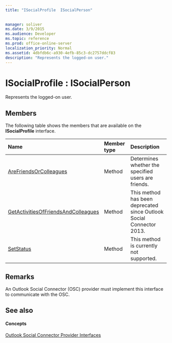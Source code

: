 ```yaml
---
title: "ISocialProfile  ISocialPerson"
 
 
manager: soliver
ms.date: 3/9/2015
ms.audience: Developer
ms.topic: reference
ms.prod: office-online-server
localization_priority: Normal
ms.assetid: 4dbfdb6c-a930-4efb-85c3-dc2757ddcf83
description: "Represents the logged-on user."
---
```


# ISocialProfile : ISocialPerson

Represents the logged-on user. 
  
## Members

The following table shows the members that are available on the **ISocialProfile** interface. 
  
|**Name**|**Member type**|**Description**|
|:-----|:-----|:-----|
|[AreFriendsOrColleagues](isocialprofile-arefriendsorcolleagues.md) <br/> |Method  <br/> |Determines whether the specified users are friends.  <br/> |
|[GetActivitiesOfFriendsAndColleagues](isocialprofile-getactivitiesoffriendsandcolleagues.md) <br/> |Method  <br/> |This method has been deprecated since Outlook Social Connector 2013.  <br/> |
|[SetStatus](isocialprofile-setstatus.md) <br/> |Method  <br/> |This method is currently not supported.  <br/> |
   
## Remarks

An Outlook Social Connector (OSC) provider must implement this interface to communicate with the OSC.
  
## See also

#### Concepts

[Outlook Social Connector Provider Interfaces](outlook-social-connector-provider-interfaces.md)

